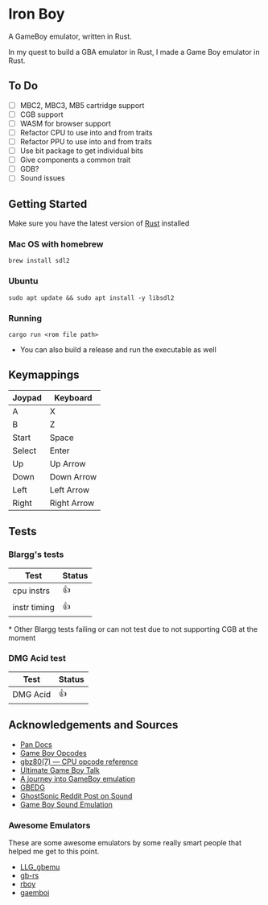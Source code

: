 # Iron Boy

A GameBoy emulator, written in Rust.

In my quest to build a GBA emulator in Rust, I made a Game Boy emulator in Rust.

## To Do

- [ ] MBC2, MBC3, MB5 cartridge support
- [ ] CGB support
- [ ] WASM for browser support
- [ ] Refactor CPU to use into and from traits
- [ ] Refactor PPU to use into and from traits
- [ ] Use bit package to get individual bits
- [ ] Give components a common trait
- [ ] GDB?
- [ ] Sound issues

## Getting Started

Make sure you have the latest version of [Rust](https://www.rust-lang.org/tools/install) installed

### Mac OS with homebrew

`brew install sdl2`

### Ubuntu

`sudo apt update && sudo apt install -y libsdl2`

### Running

`cargo run <rom file path>`

- You can also build a release and run the executable as well

## Keymappings

| Joypad | Keyboard    |
| ------ | ----------- |
| A      | X           |
| B      | Z           |
| Start  | Space       |
| Select | Enter       |
| Up     | Up Arrow    |
| Down   | Down Arrow  |
| Left   | Left Arrow  |
| Right  | Right Arrow |

## Tests

### Blargg's tests

| Test         | Status |
| ------------ | ------ |
| cpu instrs   | :+1:   |
| instr timing | :+1:   |

\* Other Blargg tests failing or can not test due to not supporting CGB at the moment

### DMG Acid test

| Test     | Status |
| -------- | ------ |
| DMG Acid | :+1:   |

## Acknowledgements and Sources

- [Pan Docs](https://gbdev.io/pandocs/About.html)
- [Game Boy Opcodes](https://izik1.github.io/gbops/)
- [gbz80(7) — CPU opcode reference](https://rgbds.gbdev.io/docs/v0.7.0/gbz80.7)
- [Ultimate Game Boy Talk](https://www.youtube.com/watch?v=HyzD8pNlpwI&t=1488s)
- [A journey into GameBoy emulation](https://robertovaccari.com/blog/2020_09_26_gameboy/)
- [GBEDG](https://hacktix.github.io/GBEDG/)
- [GhostSonic Reddit Post on Sound](https://www.reddit.com/r/EmuDev/comments/5gkwi5/comment/dat3zni/?utm_source=share&utm_medium=web3x&utm_name=web3xcss&utm_term=1&utm_content=share_button)
- [Game Boy Sound Emulation](https://nightshade256.github.io/2021/03/27/gb-sound-emulation.html)

### Awesome Emulators

These are some awesome emulators by some really smart people that helped me get to this point.

- [LLG_gbemu](https://github.com/rockytriton/LLD_gbemu)
- [gb-rs](https://github.com/simias/gb-rs)
- [rboy](https://github.com/mvdnes/rboy)
- [gaemboi](https://github.com/mario-hess/gaemboi)
